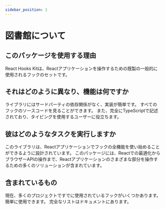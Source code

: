 ```yaml
---
sidebar_position: 1
---
```


# 図書館について

## このパッケージを使用する理由

React Hooks Kitは、Reactアプリケーションを操作するための既製の一般的に使用されるフックのセットです。

## それはどのように異なり、機能は何ですか

ライブラリにはサードパーティの依存関係がなく、実装が簡単です。 すべてのフックのソースコードを見ることができます。 また、完全にTypeScriptで記述されており、タイピングを使用するユーザーに役立ちます。

## 彼はどのようなタスクを実行しますか

このライブラリは、Reactアプリケーションでフックの全機能を使い始めることができるように設計されています。 このパッケージには、Reactでの最適化からブラウザーAPIの操作まで、Reactアプリケーションのさまざまな部分を操作するための多くのソリューションが含まれています。

## 含まれているもの

現在、多くのプロジェクトですでに使用されているフックがいくつかあります。 簡単に使用できます。 完全なリストはドキュメントにあります。
